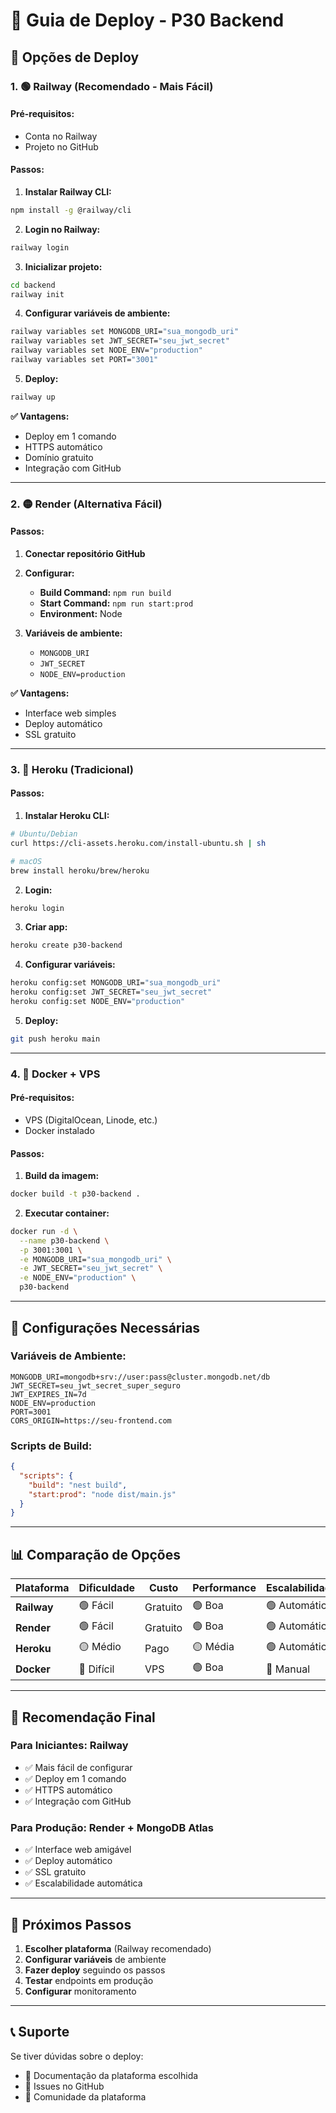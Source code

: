 # 🚀 Guia de Deploy - P30 Backend

## 🎯 Opções de Deploy

### 1. 🟢 **Railway (Recomendado - Mais Fácil)**

#### **Pré-requisitos:**
- Conta no Railway
- Projeto no GitHub

#### **Passos:**

1. **Instalar Railway CLI:**
```bash
npm install -g @railway/cli
```

2. **Login no Railway:**
```bash
railway login
```

3. **Inicializar projeto:**
```bash
cd backend
railway init
```

4. **Configurar variáveis de ambiente:**
```bash
railway variables set MONGODB_URI="sua_mongodb_uri"
railway variables set JWT_SECRET="seu_jwt_secret"
railway variables set NODE_ENV="production"
railway variables set PORT="3001"
```

5. **Deploy:**
```bash
railway up
```

**✅ Vantagens:**
- Deploy em 1 comando
- HTTPS automático
- Domínio gratuito
- Integração com GitHub

---

### 2. 🟡 **Render (Alternativa Fácil)**

#### **Passos:**

1. **Conectar repositório GitHub**
2. **Configurar:**
   - **Build Command:** `npm run build`
   - **Start Command:** `npm run start:prod`
   - **Environment:** Node

3. **Variáveis de ambiente:**
   - `MONGODB_URI`
   - `JWT_SECRET`
   - `NODE_ENV=production`

**✅ Vantagens:**
- Interface web simples
- Deploy automático
- SSL gratuito

---

### 3. 🔴 **Heroku (Tradicional)**

#### **Passos:**

1. **Instalar Heroku CLI:**
```bash
# Ubuntu/Debian
curl https://cli-assets.heroku.com/install-ubuntu.sh | sh

# macOS
brew install heroku/brew/heroku
```

2. **Login:**
```bash
heroku login
```

3. **Criar app:**
```bash
heroku create p30-backend
```

4. **Configurar variáveis:**
```bash
heroku config:set MONGODB_URI="sua_mongodb_uri"
heroku config:set JWT_SECRET="seu_jwt_secret"
heroku config:set NODE_ENV="production"
```

5. **Deploy:**
```bash
git push heroku main
```

---

### 4. 🐳 **Docker + VPS**

#### **Pré-requisitos:**
- VPS (DigitalOcean, Linode, etc.)
- Docker instalado

#### **Passos:**

1. **Build da imagem:**
```bash
docker build -t p30-backend .
```

2. **Executar container:**
```bash
docker run -d \
  --name p30-backend \
  -p 3001:3001 \
  -e MONGODB_URI="sua_mongodb_uri" \
  -e JWT_SECRET="seu_jwt_secret" \
  -e NODE_ENV="production" \
  p30-backend
```

---

## 🔧 Configurações Necessárias

### **Variáveis de Ambiente:**
```env
MONGODB_URI=mongodb+srv://user:pass@cluster.mongodb.net/db
JWT_SECRET=seu_jwt_secret_super_seguro
JWT_EXPIRES_IN=7d
NODE_ENV=production
PORT=3001
CORS_ORIGIN=https://seu-frontend.com
```

### **Scripts de Build:**
```json
{
  "scripts": {
    "build": "nest build",
    "start:prod": "node dist/main.js"
  }
}
```

---

## 📊 Comparação de Opções

| Plataforma | Dificuldade | Custo | Performance | Escalabilidade |
|------------|-------------|-------|-------------|----------------|
| **Railway** | 🟢 Fácil | Gratuito | 🟢 Boa | 🟢 Automática |
| **Render** | 🟢 Fácil | Gratuito | 🟢 Boa | 🟢 Automática |
| **Heroku** | 🟡 Médio | Pago | 🟡 Média | 🟢 Automática |
| **Docker** | 🔴 Difícil | VPS | 🟢 Boa | 🔴 Manual |

---

## 🎯 **Recomendação Final**

### **Para Iniciantes: Railway**
- ✅ Mais fácil de configurar
- ✅ Deploy em 1 comando
- ✅ HTTPS automático
- ✅ Integração com GitHub

### **Para Produção: Render + MongoDB Atlas**
- ✅ Interface web amigável
- ✅ Deploy automático
- ✅ SSL gratuito
- ✅ Escalabilidade automática

---

## 🚀 Próximos Passos

1. **Escolher plataforma** (Railway recomendado)
2. **Configurar variáveis** de ambiente
3. **Fazer deploy** seguindo os passos
4. **Testar** endpoints em produção
5. **Configurar** monitoramento

---

## 📞 Suporte

Se tiver dúvidas sobre o deploy:
- 📖 Documentação da plataforma escolhida
- 🐛 Issues no GitHub
- 💬 Comunidade da plataforma
